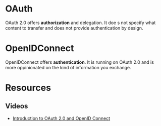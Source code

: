# OAuth
OAuth 2.0 offers **authorization** and delegation. It doe s not specify what content to transfer and does not provide authentication by design.

# OpenIDConnect
OpenIDConnect offers **authentication**. It is running on OAuth 2.0 and is more oppinionated on the kind of information you exchange.

# Resources

## Videos

- [Introduction to OAuth 2.0 and OpenID Connect](https://www.youtube.com/watch?v=GyCL8AJUhww)
